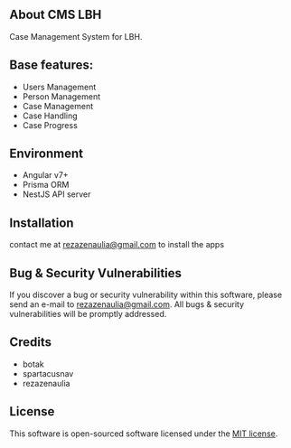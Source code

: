## About CMS LBH

Case Management System for LBH.

## Base features:

- Users Management
- Person Management
- Case Management
- Case Handling
- Case Progress

## Environment

- Angular v7+
- Prisma ORM
- NestJS API server

## Installation

contact me at [rezazenaulia@gmail.com](mailto:rezazenaulia@gmail.com) to install the apps

## Bug & Security Vulnerabilities

If you discover a bug or security vulnerability within this software, please send an e-mail to [rezazenaulia@gmail.com](mailto:rezazenaulia@gmail.com). All bugs & security vulnerabilities will be promptly addressed.

## Credits

- botak
- spartacusnav
- rezazenaulia

## License

This software is open-sourced software licensed under the [MIT license](https://opensource.org/licenses/MIT).